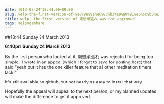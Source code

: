 ```yaml
---
date: 2013-03-24T18:44:06+09:00
slug: welp-the-first-version-of-%e7%9e%91%e6%83%b3%e9%a0%91%e5%bc%b5%e3%82%8c-was-not-approved
title: welp, the first version of 瞑想頑張れ was not approved
tags: meisogambare
---
```


##18:44 Sunday 24 March 2013

**6:40pm Sunday 24 March 2013**

By the first person who looked at it, 瞑想頑張れ was rejected for being too simple.  I wrote in an appeal (which I forgot to save for posting here) that said "yeah but it has the one killer feature that all other meditation timers lack!"

It's still available on github, but not nearly as easy to install that way.

Hopefully the appeal will appeal to the next person, or my planned updates will make the difference to get it approved.


